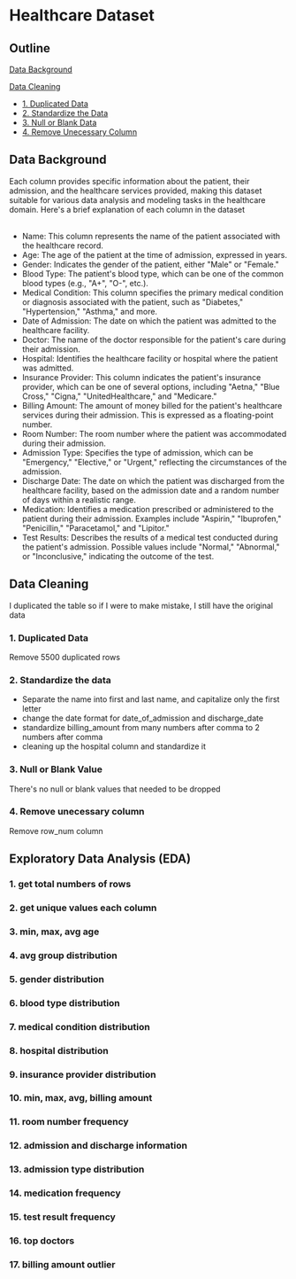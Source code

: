 # Healthcare Dataset
## Outline
[Data Background]()</br>

[Data Cleaning]()</br>
- [1. Duplicated Data]()</br>
- [2. Standardize the Data]()</br>
- [3. Null or Blank Data]()</br>
- [4. Remove Unecessary Column]()</br>



## Data Background
Each column provides specific information about the patient, their admission, and the healthcare services provided, making this dataset suitable for various data analysis and modeling tasks in the healthcare domain. Here's a brief explanation of each column in the dataset</br>
</br>
- Name: This column represents the name of the patient associated with the healthcare record.</br>
- Age: The age of the patient at the time of admission, expressed in years.</br>
- Gender: Indicates the gender of the patient, either "Male" or "Female."</br>
- Blood Type: The patient's blood type, which can be one of the common blood types (e.g., "A+", "O-", etc.).</br>
- Medical Condition: This column specifies the primary medical condition or diagnosis associated with the patient, such as "Diabetes," "Hypertension," "Asthma," and more.</br>
- Date of Admission: The date on which the patient was admitted to the healthcare facility.</br>
- Doctor: The name of the doctor responsible for the patient's care during their admission.</br>
- Hospital: Identifies the healthcare facility or hospital where the patient was admitted.</br>
- Insurance Provider: This column indicates the patient's insurance provider, which can be one of several options, including "Aetna," "Blue Cross," "Cigna," "UnitedHealthcare," and "Medicare."</br>
- Billing Amount: The amount of money billed for the patient's healthcare services during their admission. This is expressed as a floating-point number.</br>
- Room Number: The room number where the patient was accommodated during their admission.</br>
- Admission Type: Specifies the type of admission, which can be "Emergency," "Elective," or "Urgent," reflecting the circumstances of the admission.</br>
- Discharge Date: The date on which the patient was discharged from the healthcare facility, based on the admission date and a random number of days within a realistic range.</br>
- Medication: Identifies a medication prescribed or administered to the patient during their admission. Examples include "Aspirin," "Ibuprofen," "Penicillin," "Paracetamol," and "Lipitor."</br>
- Test Results: Describes the results of a medical test conducted during the patient's admission. Possible values include "Normal," "Abnormal," or "Inconclusive," indicating the outcome of the test.</br>

## Data Cleaning
I duplicated the table so if I were to make mistake, I still have the original data

### 1. Duplicated Data
Remove 5500 duplicated rows

### 2. Standardize the data
- Separate the name into first and last name, and capitalize only the first letter
- change the date format for date_of_admission and discharge_date
- standardize billing_amount from many numbers after comma to 2 numbers after comma
- cleaning up the hospital column and standardize it

### 3. Null or Blank Value
There's no null or blank values that needed to be dropped

### 4. Remove unecessary column
Remove row_num column

## Exploratory Data Analysis (EDA)

### 1. get total numbers of rows
### 2. get unique values each column
### 3. min, max, avg age
### 4. avg group distribution
### 5. gender distribution
### 6. blood type distribution
### 7. medical condition distribution
### 8. hospital distribution
### 9. insurance provider distribution
### 10. min, max, avg, billing amount
### 11. room number frequency
### 12. admission and discharge information
### 13. admission type distribution
### 14. medication frequency
### 15. test result frequency
### 16. top doctors
### 17. billing amount outlier
















